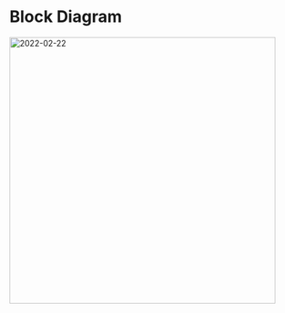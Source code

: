   # Block Diagram

  <img width="467" alt="2022-02-22" src="https://user-images.githubusercontent.com/98865606/155120681-45739263-1fe4-4db6-b3ee-3a13e1e60846.png">
